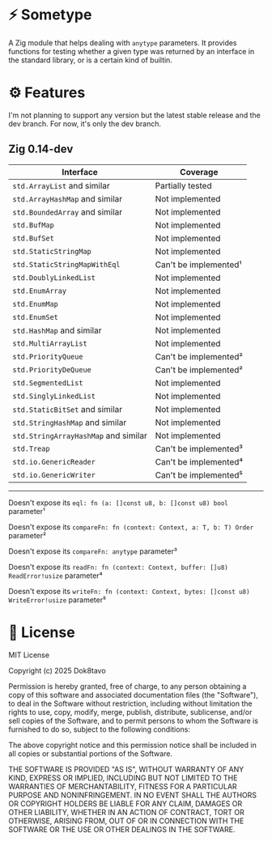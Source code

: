 # ⚡ Sometype

A Zig module that helps dealing with `anytype` parameters. It provides functions for testing whether
a given type was returned by an interface in the standard library, or is a certain kind of builtin.

# ⚙️ Features

I'm not planning to support any version but the latest stable release and the dev branch.
For now, it's only the dev branch.

## Zig 0.14-dev

| Interface                            | Coverage              |
|--------------------------------------|-----------------------|
| `std.ArrayList` and similar          | Partially tested      |
| `std.ArrayHashMap` and similar       | Not implemented       |
| `std.BoundedArray` and similar       | Not implemented       |
| `std.BufMap`                         | Not implemented       |
| `std.BufSet`                         | Not implemented       |
| `std.StaticStringMap`                | Not implemented       |
| `std.StaticStringMapWithEql`         | Can't be implemented¹ |
| `std.DoublyLinkedList`               | Not implemented       |
| `std.EnumArray`                      | Not implemented       |
| `std.EnumMap`                        | Not implemented       |
| `std.EnumSet`                        | Not implemented       |
| `std.HashMap` and similar            | Not implemented       |
| `std.MultiArrayList`                 | Not implemented       |
| `std.PriorityQueue`                  | Can't be implemented² |
| `std.PriorityDeQueue`                | Can't be implemented² |
| `std.SegmentedList`                  | Not implemented       |
| `std.SinglyLinkedList`               | Not implemented       |
| `std.StaticBitSet` and similar       | Not implemented       |
| `std.StringHashMap` and similar      | Not implemented       |
| `std.StringArrayHashMap` and similar | Not implemented       |
| `std.Treap`                          | Can't be implemented³ |
| `std.io.GenericReader`               | Can't be implemented⁴ |
| `std.io.GenericWriter`               | Can't be implemented⁵ |

---

Doesn't expose its `eql: fn (a: []const u8, b: []const u8) bool` parameter¹

Doesn't expose its `compareFn: fn (context: Context, a: T, b: T) Order` parameter²

Doesn't expose its `compareFn: anytype` parameter³

Doesn't expose its `readFn: fn (context: Context, buffer: []u8) ReadError!usize` parameter⁴

Doesn't expose its `writeFn: fn (context: Context, bytes: []const u8) WriteError!usize` parameter⁵


# 📃 License

MIT License

Copyright (c) 2025 Dok8tavo

Permission is hereby granted, free of charge, to any person obtaining a copy
of this software and associated documentation files (the "Software"), to deal
in the Software without restriction, including without limitation the rights
to use, copy, modify, merge, publish, distribute, sublicense, and/or sell
copies of the Software, and to permit persons to whom the Software is
furnished to do so, subject to the following conditions:

The above copyright notice and this permission notice shall be included in all
copies or substantial portions of the Software.

THE SOFTWARE IS PROVIDED "AS IS", WITHOUT WARRANTY OF ANY KIND, EXPRESS OR
IMPLIED, INCLUDING BUT NOT LIMITED TO THE WARRANTIES OF MERCHANTABILITY,
FITNESS FOR A PARTICULAR PURPOSE AND NONINFRINGEMENT. IN NO EVENT SHALL THE
AUTHORS OR COPYRIGHT HOLDERS BE LIABLE FOR ANY CLAIM, DAMAGES OR OTHER
LIABILITY, WHETHER IN AN ACTION OF CONTRACT, TORT OR OTHERWISE, ARISING FROM,
OUT OF OR IN CONNECTION WITH THE SOFTWARE OR THE USE OR OTHER DEALINGS IN THE
SOFTWARE.
